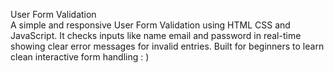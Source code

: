User Form Validation  
A simple and responsive User Form Validation using HTML CSS and JavaScript. It checks inputs like name email and password in real-time showing clear error messages for invalid entries. Built for beginners to learn clean interactive form handling : ) 
